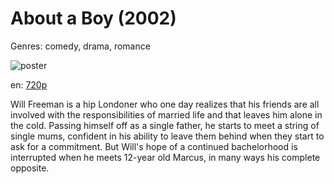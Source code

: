 # About a Boy (2002)

Genres: comedy, drama, romance

![poster](http://image.tmdb.org/t/p/w500/4ts3SBMGu0wFmHgddtaxCa5EhO8.jpg)

en:
  [720p](magnet:?xt=urn:btih:5E06BEBA7A57B887ADB21DA7CEFAEDB258E90E1E&tr=udp://glotorrents.pw:6969/announce&tr=udp://tracker.opentrackr.org:1337/announce&tr=udp://torrent.gresille.org:80/announce&tr=udp://tracker.openbittorrent.com:80&tr=udp://tracker.coppersurfer.tk:6969&tr=udp://tracker.leechers-paradise.org:6969&tr=udp://p4p.arenabg.ch:1337&tr=udp://tracker.internetwarriors.net:1337)
  


Will Freeman is a hip Londoner who one day realizes that his friends are all involved with the responsibilities of married life and that leaves him alone in the cold. Passing himself off as a single father, he starts to meet a string of single mums, confident in his ability to leave them behind when they start to ask for a commitment. But Will's hope of a continued bachelorhood is interrupted when he meets 12-year old Marcus, in many ways his complete opposite.